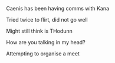 
Caenis has been having comms with Kana

Tried twice to flirt, did not go well

Might still think is THodunn

How are you talking in my head?

Attempting to organise a meet